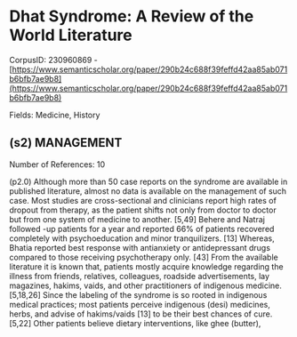 # Dhat Syndrome: A Review of the World Literature

CorpusID: 230960869 - [https://www.semanticscholar.org/paper/290b24c688f39feffd42aa85ab071b6bfb7ae9b8](https://www.semanticscholar.org/paper/290b24c688f39feffd42aa85ab071b6bfb7ae9b8)

Fields: Medicine, History

## (s2) MANAGEMENT
Number of References: 10

(p2.0) Although more than 50 case reports on the syndrome are available in published literature, almost no data is available on the management of such case. Most studies are cross-sectional and clinicians report high rates of dropout from therapy, as the patient shifts not only from doctor to doctor but from one system of medicine to another. [5,49] Behere and Natraj followed -up patients for a year and reported 66% of patients recovered completely with psychoeducation and minor tranquilizers. [13] Whereas, Bhatia reported best response with antianxiety or antidepressant drugs compared to those receiving psychotherapy only. [43] From the available literature it is known that, patients mostly acquire knowledge regarding the illness from friends, relatives, colleagues, roadside advertisements, lay magazines, hakims, vaids, and other practitioners of indigenous medicine. [5,18,26] Since the labeling of the syndrome is so rooted in indigenous medical practices; most patients perceive indigenous (desi) medicines, herbs, and advise of hakims/vaids [13] to be their best chances of cure. [5,22] Other patients believe dietary interventions, like ghee (butter),
